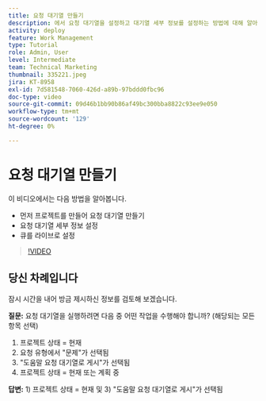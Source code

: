 ```yaml
---
title: 요청 대기열 만들기
description: 에서 요청 대기열을 설정하고 대기열 세부 정보를 설정하는 방법에 대해 알아봅니다. [!DNL  Workfront]. 다음 단계에 따라 조직에서 작업 섭취를 관리하는 데 도움이 됩니다.
activity: deploy
feature: Work Management
type: Tutorial
role: Admin, User
level: Intermediate
team: Technical Marketing
thumbnail: 335221.jpeg
jira: KT-8958
exl-id: 7d581548-7060-426d-a89b-97bddd0fbc96
doc-type: video
source-git-commit: 09d46b1bb90b86af49bc300bba8822c93ee9e050
workflow-type: tm+mt
source-wordcount: '129'
ht-degree: 0%

---
```


# 요청 대기열 만들기

이 비디오에서는 다음 방법을 알아봅니다.

* 먼저 프로젝트를 만들어 요청 대기열 만들기
* 요청 대기열 세부 정보 설정
* 큐를 라이브로 설정

>[!VIDEO](https://video.tv.adobe.com/v/335221/?quality=12&learn=on)

## 당신 차례입니다

잠시 시간을 내어 방금 제시하신 정보를 검토해 보겠습니다.

**질문:** 요청 대기열을 실행하려면 다음 중 어떤 작업을 수행해야 합니까? (해당되는 모든 항목 선택)

1. 프로젝트 상태 = 현재
1. 요청 유형에서 &quot;문제&quot;가 선택됨
1. &quot;도움말 요청 대기열로 게시&quot;가 선택됨
1. 프로젝트 상태 = 현재 또는 계획 중

**답변:** 1) 프로젝트 상태 = 현재 및 3) &quot;도움말 요청 대기열로 게시&quot;가 선택됨

